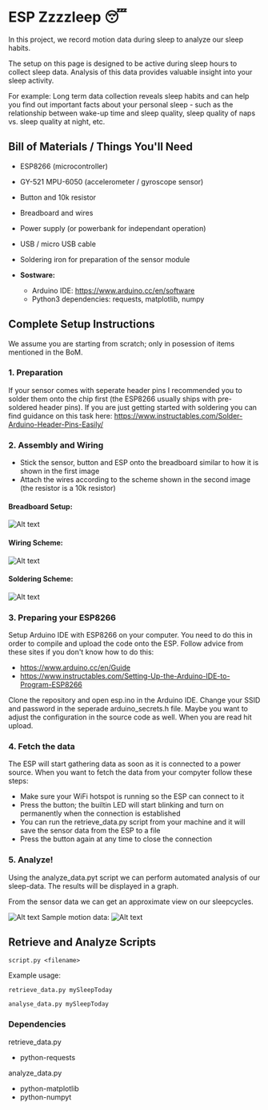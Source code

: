 # ESP Zzzzleep 😴

In this project, we record motion data during sleep to analyze our sleep habits.

The setup on this page is designed to be active during sleep hours to collect sleep data. Analysis of this data provides valuable insight into your sleep activity.

For example: Long term data collection reveals sleep habits and can help you find out important facts about your personal sleep - such as the relationship between wake-up time and sleep quality, sleep quality of naps vs. sleep quality at night, etc.


## Bill of Materials / Things You'll Need
- ESP8266 (microcontroller)
- GY-521 MPU-6050 (accelerometer / gyroscope sensor)
- Button and 10k resistor
- Breadboard and wires
- Power supply (or powerbank for independant operation)
- USB / micro USB cable
- Soldering iron for preparation of the sensor module

- **Sostware:**
  - Arduino IDE: https://www.arduino.cc/en/software
  - Python3 dependencies: requests, matplotlib, numpy

## Complete Setup Instructions
We assume you are starting from scratch; only in posession of items mentioned in the BoM.

### 1. Preparation
If your sensor comes with seperate header pins I recommended you to solder them onto the chip first (the ESP8266 usually ships with pre-soldered header pins). If you are just getting started with soldering you can find guidance on this task here: https://www.instructables.com/Solder-Arduino-Header-Pins-Easily/

### 2. Assembly and Wiring
- Stick the sensor, button and ESP onto the breadboard similar to how it is shown in the first image
- Attach the wires according to the scheme shown in the second image (the resistor is a 10k resistor)

#### Breadboard Setup:
![Alt text](./breadboard-setup.webp)

#### Wiring Scheme:
![Alt text](./wiring-scheme.svg)

#### Soldering Scheme:
![Alt text](./soldering-scheme.svg)

### 3. Preparing your ESP8266
Setup Arduino IDE with ESP8266 on your computer. You need to do this in order to compile and upload the code onto the ESP. Follow advice from these sites if you don't know how to do this:
- https://www.arduino.cc/en/Guide
- https://www.instructables.com/Setting-Up-the-Arduino-IDE-to-Program-ESP8266

Clone the repository and open esp.ino in the Arduino IDE. Change your SSID and password in the seperade arduino_secrets.h file. Maybe you want to adjust the configuration in the source code as well. When you are read hit upload.

### 4. Fetch the data
The ESP will start gathering data as soon as it is connected to a power source. When you want to fetch the data from your compyter follow these steps:
- Make sure your WiFi hotspot is running so the ESP can connect to it
- Press the button; the builtin LED will start blinking and turn on permanently when the connection is established
- You can run the retrieve_data.py script from your machine and it will save the sensor data from the ESP to a file
- Press the button again at any time to close the connection


### 5. Analyze!
Using the analyze_data.pyt script we can perform automated analysis of our sleep-data. The results will be displayed in a graph.

From the sensor data we can get an approximate view on our sleepcycles.

![Alt text](./sleep-activity1.svg)
Sample motion data:
![Alt text](./sample1.svg)

## Retrieve and Analyze Scripts
```script.py <filename>```

Example usage:

```retrieve_data.py mySleepToday```

```analyse_data.py mySleepToday```
### Dependencies
retrieve_data.py
- python-requests

analyze_data.py
- python-matplotlib
- python-numpyt

